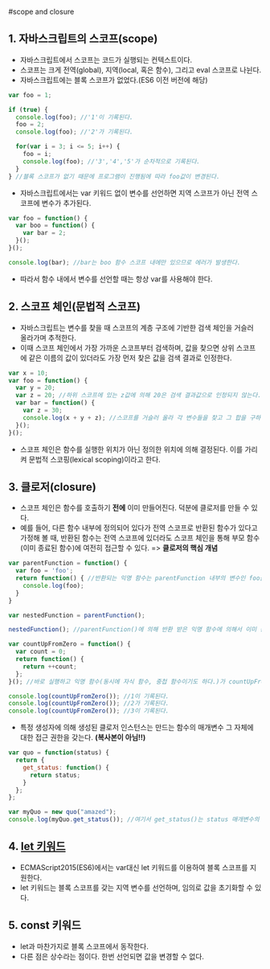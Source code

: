 #scope and closure

## 1. 자바스크립트의 스코프(scope)
- 자바스크립트에서 스코프는 코드가 실행되는 컨텍스트이다.
- 스코프는 크게 전역(global), 지역(local, 혹은 함수), 그리고 eval 스코프로 나뉜다.
- 자바스크립트에는 블록 스코프가 없었다.(ES6 이전 버전에 해당)

```javascript
var foo = 1;

if (true) {
  console.log(foo); //'1'이 기록된다.
  foo = 2;
  console.log(foo); //'2'가 기록된다.

  for(var i = 3; i <= 5; i++) {
    foo = i;
    console.log(foo); //'3','4','5'가 순차적으로 기록된다.
  }
} //블록 스코프가 없기 때문에 프로그램이 진행됨에 따라 foo값이 변경된다.
```
- 자바스크립트에서는 var 키워드 없이 변수를 선언하면 지역 스코프가 아닌 전역 스코프에 변수가 추가된다.
```javascript
var foo = function() {
  var boo = function() {
    var bar = 2;
  }();
}();

console.log(bar); //bar는 boo 함수 스코프 내에만 있으므로 에러가 발생한다.
```
- 따라서 함수 내에서 변수를 선언할 때는 항상 var를 사용해야 한다.


## 2. 스코프 체인(문법적 스코프)
- 자바스크립트는 변수를 찾을 때 스코프의 계층 구조에 기반한 검색 체인을 거슬러 올라가며 추적한다.
- 이때 스코프 체인에서 가장 가까운 스코프부터 검색하며, 값을 찾으면 상위 스코프에 같은 이름의 값이 있더라도 가장 먼저 찾은 값을 검색 결과로 인정한다.
```javascript
var x = 10;
var foo = function() {
  var y = 20;
  var z = 20; //하위 스코프에 있는 z값에 의해 20은 검색 결과값으로 인정되지 않는다.
  var bar = function() {
    var z = 30;
    console.log(x + y + z); //스코프를 거슬러 올라 각 변수들을 찾고 그 합을 구하면 그 값이 60이 된다.
  }();
}();
```
- 스코프 체인은 함수를 실행한 위치가 아닌 정의한 위치에 의해 결정된다. 이를 가리켜 문법적 스코핑(lexical scoping)이라고 한다.


## 3. 클로저(closure)
- 스코프 체인은 함수를 호출하기 **전에** 이미 만들어진다. 덕분에 클로저를 만들 수 있다.
- 예를 들어, 다른 함수 내부에 정의되어 있다가 전역 스코프로 반환된 함수가 있다고 가정해 볼 때, 반환된 함수는 전역 스코프에 있더라도 스코프 체인을 통해 부모 함수(이미 종료된 함수)에 여전히 접근할 수 있다. => **클로저의 핵심 개념**
```javascript
var parentFunction = function() {
  var foo = 'foo';
  return function() { //반환되는 익명 함수는 parentFunction 내부의 변수인 foo를 참조하고 있다.
    console.log(foo);
  }
}

var nestedFunction = parentFunction();

nestedFunction(); //parentFunction()에 의해 반환 받은 익명 함수에 의해서 이미 종료된 함수 내부의 변수, foo에 접근할 수 있다.
```

```javascript
var countUpFromZero = function() {
  var count = 0;
  return function() {
    return ++count;
  };
}(); //바로 실행하고 익명 함수(동시에 자식 함수, 중첩 함수이기도 하다.)가 countUpFromZero에 반환된다.

console.log(countUpFromZero()); //1이 기록된다.
console.log(countUpFromZero()); //2가 기록된다.
console.log(countUpFromZero()); //3이 기록된다.
```

- 특정 생성자에 의해 생성된 클로저 인스턴스는 만드는 함수의 매개변수 그 자체에 대한 접근 권한을 갖는다. **(복사본이 아님!!)**
```javascript
var quo = function(status) {
  return {
    get_status: function() {
      return status;
    }
  };
};

var myQuo = new quo("amazed");
console.log(myQuo.get_status()); //여기서 get_status()는 status 매개변수의 복사본이 아닌 그 자체에 접근할 권한을 갖는다.
```

## 4. [let 키워드](https://developer.mozilla.org/ko/docs/Web/JavaScript/Reference/Statements/let#Block_scope_with_let)
- ECMAScript2015(ES6)에서는 var대신 let 키워드를 이용하여 블록 스코프를 지원한다.
- let 키워드는 블록 스코프를 갖는 지역 변수를 선언하며, 임의로 값을 초기화할 수 있다.


## 5. const 키워드
- let과 마찬가지로 블록 스코프에서 동작한다.
- 다른 점은 상수라는 점이다. 한번 선언되면 값을 변경할 수 없다.